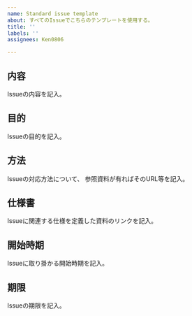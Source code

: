 ```yaml
---
name: Standard issue template
about: すべてのIssueでこちらのテンプレートを使用する。
title: ''
labels: ''
assignees: Ken0806

---
```


内容
-
Issueの内容を記入。

目的
-
Issueの目的を記入。

方法
-
Issueの対応方法について、
参照資料が有ればそのURL等を記入。

仕様書
-
Issueに関連する仕様を定義した資料のリンクを記入。

開始時期
-
Issueに取り掛かる開始時期を記入。

期限
-
Issueの期限を記入。
